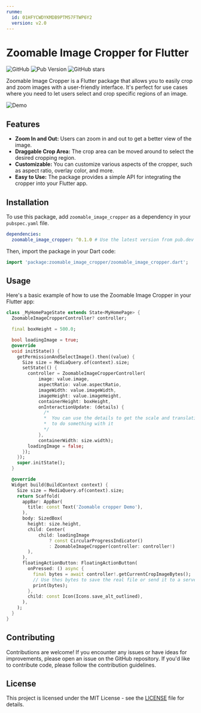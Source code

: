 ```yaml
---
runme:
  id: 01HFYCWDYKMDB9PTM57FTWP6Y2
  version: v2.0
---
```


# Zoomable Image Cropper for Flutter

![GitHub](https://img.shields.io/github/license/Rafik-Belkadi/zoomable_image_cropper)
![Pub Version](https://img.shields.io/pub/v/zoomable_image_cropper)
![GitHub stars](https://img.shields.io/github/stars/Rafik-Belkadi/zoomable_image_cropper?style=social)

Zoomable Image Cropper is a Flutter package that allows you to easily crop and zoom images with a user-friendly interface. It's perfect for use cases where you need to let users select and crop specific regions of an image.

![Demo](https://github.com/your_username/zoomable_image_cropper/raw/main/demo.gif)

## Features

- **Zoom In and Out:** Users can zoom in and out to get a better view of the image.
- **Draggable Crop Area:** The crop area can be moved around to select the desired cropping region.
- **Customizable:** You can customize various aspects of the cropper, such as aspect ratio, overlay color, and more.
- **Easy to Use:** The package provides a simple API for integrating the cropper into your Flutter app.

## Installation

To use this package, add `zoomable_image_cropper` as a dependency in your `pubspec.yaml` file.

```yaml {"id":"01HFYCWDYKMDB9PTM57AH95GFR"}
dependencies:
  zoomable_image_cropper: ^0.1.0 # Use the latest version from pub.dev
```

Then, import the package in your Dart code:

```dart {"id":"01HFYCWDYKMDB9PTM57BYRFW2F"}
import 'package:zoomable_image_cropper/zoomable_image_cropper.dart';
```

## Usage

Here's a basic example of how to use the Zoomable Image Cropper in your Flutter app:

```dart {"id":"01HFYCWDYKMDB9PTM57E0RC9D0"}
class _MyHomePageState extends State<MyHomePage> {
  ZoomableImageCropperController? controller;

  final boxHeight = 500.0;

  bool loadingImage = true;
  @override
  void initState() {
    getPermissionAndSelectImage().then((value) {
      Size size = MediaQuery.of(context).size;
      setState(() {
        controller = ZoomableImageCropperController(
            image: value.image,
            aspectRatio: value.aspectRatio,
            imageWidth: value.imageWidth,
            imageHeight: value.imageHeight,
            containerHeight: boxHeight,
            onInteractionUpdate: (details) {
              /* 
              *  You can use the details to get the scale and translation values
              *  to do something with it
              */
            },
            containerWidth: size.width);
        loadingImage = false;
      });
    });
    super.initState();
  }

  @override
  Widget build(BuildContext context) {
    Size size = MediaQuery.of(context).size;
    return Scaffold(
      appBar: AppBar(
        title: const Text('Zoomable cropper Demo'),
      ),
      body: SizedBox(
        height: size.height,
        child: Center(
            child: loadingImage
                ? const CircularProgressIndicator()
                : ZoomableImageCropper(controller: controller!)
        ),
      ),
      floatingActionButton: FloatingActionButton(
        onPressed: () async {
          final bytes = await controller!.getCurrentCropImageBytes();
          // Use thes bytes to save the real file or send it to a server
          print(bytes);
        },
        child: const Icon(Icons.save_alt_outlined),
      ),
    );
  }
}

```

## Contributing

Contributions are welcome! If you encounter any issues or have ideas for improvements, please open an issue on the GitHub repository. If you'd like to contribute code, please follow the contribution guidelines.

## License

This project is licensed under the MIT License - see the [LICENSE](https://github.com/Rafik-Belkadi/zoomable_image_cropper/blob/main/LICENSE) file for details.
